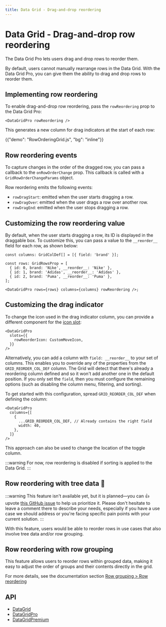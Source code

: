 ```yaml
---
title: Data Grid - Drag-and-drop reordering
---
```


# Data Grid - Drag-and-drop row reordering [<span class="plan-pro"></span>](/x/introduction/licensing/#pro-plan 'Pro plan')

<p class="description">The Data Grid Pro lets users drag and drop rows to reorder them.</p>

By default, users cannot manually rearrange rows in the Data Grid.
With the Data Grid Pro, you can give them the ability to drag and drop rows to reorder them.

## Implementing row reordering

To enable drag-and-drop row reordering, pass the `rowReordering` prop to the Data Grid Pro:

```tsx
<DataGridPro rowReordering />
```

This generates a new column for drag indicators at the start of each row:

{{"demo": "RowOrderingGrid.js", "bg": "inline"}}

## Row reordering events

To capture changes in the order of the dragged row, you can pass a callback to the `onRowOrderChange` prop.
This callback is called with a `GridRowOrderChangeParams` object.

Row reordering emits the following events:

- `rowDragStart`: emitted when the user starts dragging a row.
- `rowDragOver`: emitted when the user drags a row over another row.
- `rowDragEnd`: emitted when the user stops dragging a row.

## Customizing the row reordering value

By default, when the user starts dragging a row, its ID is displayed in the draggable box.
To customize this, you can pass a value to the `__reorder__` field for each row, as shown below:

```tsx
const columns: GridColDef[] = [{ field: 'brand' }];

const rows: GridRowsProp = [
  { id: 0, brand: 'Nike', __reorder__: 'Nike' },
  { id: 1, brand: 'Adidas', __reorder__: 'Adidas' },
  { id: 2, brand: 'Puma', __reorder__: 'Puma' },
];

<DataGridPro rows={rows} columns={columns} rowReordering />;
```

## Customizing the drag indicator

To change the icon used in the drag indicator column, you can provide a different component for the [icon slot](/x/react-data-grid/components/#icons):

```tsx
<DataGridPro
  slots={{
    rowReorderIcon: CustomMoveIcon,
  }}
/>
```

Alternatively, you can add a column with `field: __reorder__` to your set of columns.
This enables you to override any of the properties from the `GRID_REORDER_COL_DEF` column.
The Grid will detect that there's already a reordering column defined and so it won't add another one in the default position.
If you only set the `field`, then you must configure the remaining options (such as disabling the column menu, filtering, and sorting).

To get started with this configuration, spread `GRID_REORDER_COL_DEF` when defining the column:

```tsx
<DataGridPro
  columns={[
    {
      ...GRID_REORDER_COL_DEF, // Already contains the right field
      width: 40,
    },
  ]}
/>
```

This approach can also be used to change the location of the toggle column.

:::warning
For now, row reordering is disabled if sorting is applied to the Data Grid.
:::

## Row reordering with tree data 🚧

:::warning
This feature isn't available yet, but it is planned—you can 👍 upvote [this GitHub issue](https://github.com/mui/mui-x/issues/7774) to help us prioritize it.
Please don't hesitate to leave a comment there to describe your needs, especially if you have a use case we should address or you're facing specific pain points with your current solution.
:::

With this feature, users would be able to reorder rows in use cases that also involve tree data and/or row grouping.

## Row reordering with row grouping [<span class="plan-premium"></span>](/x/introduction/licensing/#premium-plan 'Premium plan')

This feature allows users to reorder rows within grouped data, making it easy to adjust the order of groups and their contents directly in the grid.

For more details, see the documentation section [Row grouping > Row reordering](/x/react-data-grid/row-grouping/#reorder-row-grouping-rows)

## API

- [DataGrid](/x/api/data-grid/data-grid/)
- [DataGridPro](/x/api/data-grid/data-grid-pro/)
- [DataGridPremium](/x/api/data-grid/data-grid-premium/)
